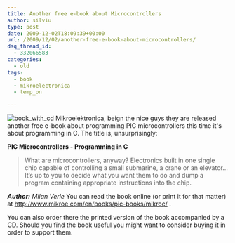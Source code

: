 ```yaml
---
title: Another free e-book about Microcontrollers
author: silviu
type: post
date: 2009-12-02T18:09:39+00:00
url: /2009/12/02/another-free-e-book-about-microcontrollers/
dsq_thread_id:
  - 332066583
categories:
  - old
tags:
  - book
  - mikroelectronica
  - temp_on

---
```

![book_with_cd](/blog/images/2009/book_with_cd.gif) Mikroelektronica, beign the nice guys they are released another free e-book about programming PIC microcontrollers this time it's about programming in C. The title is, unsurprisingly:

**PIC Microcontrollers - Programming in C**

> What are microcontrollers, anyway? Electronics built in one single chip capable of controlling a small submarine, a crane or an elevator… It’s up to you to decide what you want them to do and dump a program containing appropriate instructions into the chip.

_**Author:** Milan Verle_
You can read the book online (or print it for that matter) at <a href="http://www.mikroe.com/en/books/pic-books/mikroc/" target="_blank" rel="noopener">http://www.mikroe.com/en/books/pic-books/mikroc/</a> .

You can also order there the printed version of the book accompanied by a CD. Should you find the book useful you might want to consider buying it in order to support them.
